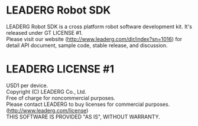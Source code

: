 LEADERG Robot SDK
=================
LEADERG Robot SDK is a cross platform robot software development kit. It's released under GT LICENSE #1.  
Please visit our website (http://www.leaderg.com/dir/index?sn=1016) for detail API document, sample code, stable release, and discussion.   
  
LEADERG LICENSE #1
=======
USD1 per device.  
Copyright (C) LEADERG Co., Ltd.  
Free of charge for noncommercial purposes.  
Please contact LEADERG to buy licenses for commercial purposes. (http://www.leaderg.com/license)  
THIS SOFTWARE IS PROVIDED "AS IS", WITHOUT WARRANTY.  
